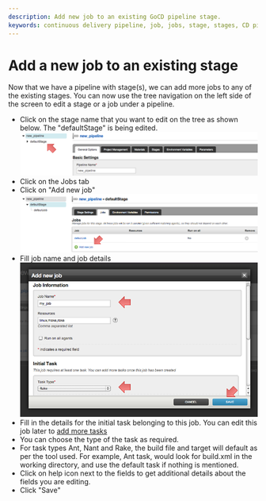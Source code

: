 ```yaml
---
description: Add new job to an existing GoCD pipeline stage.
keywords: continuous delivery pipeline, job, jobs, stage, stages, CD pipeline
---
```


# Add a new job to an existing stage

Now that we have a pipeline with stage(s), we can add more jobs to any of the existing stages. You can now use the tree navigation on the left side of the screen to edit a stage or a job under a pipeline.

-   Click on the stage name that you want to edit on the tree as shown below. The "defaultStage" is being edited.
![](../resources/images/edit_stage_link_on_tree.png)
-   Click on the Jobs tab
-   Click on "Add new job"
![](../resources/images/add_new_job_link.png)
-   Fill job name and job details
![](../resources/images/add_new_job_window.png)
-   Fill in the details for the initial task belonging to this job. You can edit this job later to [add more tasks](admin_add_task.md)
-   You can choose the type of the task as required.
-   For task types Ant, Nant and Rake, the build file and target will default as per the tool used. For example, Ant task, would look for build.xml in the working directory, and use the default task if nothing is mentioned.
-   Click on help icon next to the fields to get additional details about the fields you are editing.
-   Click "Save"
